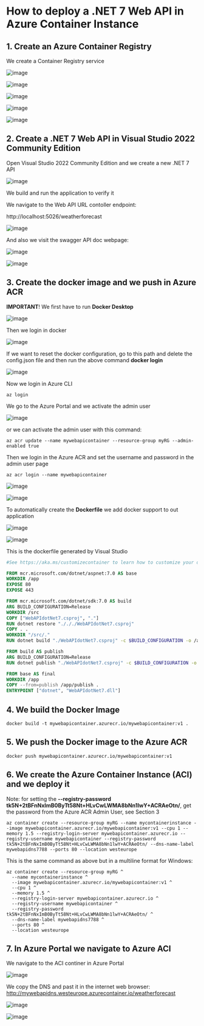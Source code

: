 # How to deploy a .NET 7 Web API in Azure Container Instance

## 1. Create an Azure Container Registry

We create a Container Registry service

![image](https://github.com/luiscoco/Azure_ACR_Upload_.NET_8_Web_API/assets/32194879/16399ba3-d529-4862-99ef-71713d08d594)

![image](https://github.com/luiscoco/Azure_ACR_Upload_.NET_8_Web_API/assets/32194879/3691d9c5-850c-4305-9de5-38fda83a8372)

![image](https://github.com/luiscoco/Azure_ACR_Upload_.NET_8_Web_API/assets/32194879/be13a2f2-7f66-43db-b30a-d2c6c9d14a4e)

![image](https://github.com/luiscoco/Azure_ACR_Upload_.NET_8_Web_API/assets/32194879/9fbbc617-f846-4c2d-b26d-5a813ed85e9a)

![image](https://github.com/luiscoco/Azure_ACR_Upload_.NET_8_Web_API/assets/32194879/30b1e0a2-ccea-4ef6-98ec-c93e3a69d0e3)

## 2. Create a .NET 7 Web API in Visual Studio 2022 Community Edition

Open Visual Studio 2022 Community Edition and we create a new .NET 7 API 

![image](https://github.com/luiscoco/Azure_ACR_Upload_.NET_8_Web_API/assets/32194879/c0aed5a6-25b0-4c4f-9b8b-d7cf1f53761a)

We build and run the application to verify it

We navigate to the Web API URL contoller endpoint:

http://localhost:5026/weatherforecast

![image](https://github.com/luiscoco/Azure_ACR_Upload_.NET_8_Web_API/assets/32194879/da91ee93-78ca-4858-8a9a-9039e93d25d7)

And also we visit the swagger API doc webpage:

![image](https://github.com/luiscoco/Azure_ACR_Upload_.NET_8_Web_API/assets/32194879/3b0587a0-02bd-44ca-926c-81a1077cdbee)

![image](https://github.com/luiscoco/Azure_ACR_Upload_.NET_8_Web_API/assets/32194879/7f2cd3b9-edaf-4435-9345-3895b4d9d9a2)

## 3. Create the docker image and we push in Azure ACR

**IMPORTANT**! We first have to run **Docker Desktop**

![image](https://github.com/luiscoco/Azure_ACR_Upload_.NET_8_Web_API/assets/32194879/8dfb1f93-83e3-4595-b95c-92cbe9ddaa9b)

Then we login in docker 

![image](https://github.com/luiscoco/Azure_ACR_Upload_.NET_8_Web_API/assets/32194879/ee3d392f-5dbb-4382-a9b7-f462f15928c5)

If we want to reset the docker configuration, go to this path and delete the config.json file and then run the above command **docker login**

![image](https://github.com/luiscoco/Azure_ACR_Upload_.NET_8_Web_API/assets/32194879/d263f28f-6cb5-49e7-aff7-8a94919b1a03)

Now we login in Azure CLI

```
az login
```

We go to the Azure Portal and we activate the admin user

![image](https://github.com/luiscoco/Azure_ACR_Upload_.NET_8_Web_API/assets/32194879/40c6defd-2b5a-4c43-a036-8130657c92f7)

or we can activate the admin user with this command:

```
az acr update --name mywebapicontainer --resource-group myRG --admin-enabled true
```

Then we login in the Azure ACR and set the username and password in the admin user page

```
az acr login --name mywebapicontainer
```

![image](https://github.com/luiscoco/Azure_ACR_Upload_.NET_8_Web_API/assets/32194879/9ce65286-9e73-4e21-879a-68ad6f607bb2)

![image](https://github.com/luiscoco/Azure_ACR_Upload_.NET_8_Web_API/assets/32194879/6e4b5967-bbd2-4c31-903f-917b1b70025a)

To automatically create the **Dockerfile** we add docker support to out application

![image](https://github.com/luiscoco/Azure_ACR_Upload_.NET_8_Web_API/assets/32194879/5a478b78-860c-4ff8-ac5c-4c3502bb8b3c)

![image](https://github.com/luiscoco/Azure_ACR_Upload_.NET_8_Web_API/assets/32194879/d21664ac-1bba-45fd-a4fd-1bca266f58d1)

This is the dockerfile generated by Visual Studio

```dockerfile
#See https://aka.ms/customizecontainer to learn how to customize your debug container and how Visual Studio uses this Dockerfile to build your images for faster debugging.

FROM mcr.microsoft.com/dotnet/aspnet:7.0 AS base
WORKDIR /app
EXPOSE 80
EXPOSE 443

FROM mcr.microsoft.com/dotnet/sdk:7.0 AS build
ARG BUILD_CONFIGURATION=Release
WORKDIR /src
COPY ["WebAPIdotNet7.csproj", "."]
RUN dotnet restore "./././WebAPIdotNet7.csproj"
COPY . .
WORKDIR "/src/."
RUN dotnet build "./WebAPIdotNet7.csproj" -c $BUILD_CONFIGURATION -o /app/build

FROM build AS publish
ARG BUILD_CONFIGURATION=Release
RUN dotnet publish "./WebAPIdotNet7.csproj" -c $BUILD_CONFIGURATION -o /app/publish /p:UseAppHost=false

FROM base AS final
WORKDIR /app
COPY --from=publish /app/publish .
ENTRYPOINT ["dotnet", "WebAPIdotNet7.dll"]
```

## 4. We build the Docker Image

```
docker build -t mywebapicontainer.azurecr.io/mywebapicontainer:v1 .
```

## 5. We push the Docker image to the Azure ACR

```
docker push mywebapicontainer.azurecr.io/mywebapicontainer:v1
```

## 6. We create the Azure Container Instance (ACI) and we deploy it

Note: for setting the **--registry-password tk5N+2tBFnNxImB0ByTt58Nt+HLvCwLWMA8bNn1lwY+ACRAeOtn/**, get the password from the Azure ACR Admin User, see Section 3

```
az container create --resource-group myRG --name mycontainerinstance --image mywebapicontainer.azurecr.io/mywebapicontainer:v1 --cpu 1 --memory 1.5 --registry-login-server mywebapicontainer.azurecr.io --registry-username mywebapicontainer --registry-password tk5N+2tBFnNxImB0ByTt58Nt+HLvCwLWMA8bNn1lwY+ACRAeOtn/ --dns-name-label mywebapidns7788 --ports 80 --location westeurope
```

This is the same command as above but in a multiline format for Windows:

```
az container create --resource-group myRG ^
  --name mycontainerinstance ^
  --image mywebapicontainer.azurecr.io/mywebapicontainer:v1 ^
  --cpu 1 ^
  --memory 1.5 ^
  --registry-login-server mywebapicontainer.azurecr.io ^
  --registry-username mywebapicontainer ^
  --registry-password tk5N+2tBFnNxImB0ByTt58Nt+HLvCwLWMA8bNn1lwY+ACRAeOtn/ ^
  --dns-name-label mywebapidns7788 ^
  --ports 80 ^
  --location westeurope
```

## 7. In Azure Portal we navigate to Azure ACI

We navigate to the ACI continer in Azure Portal

![image](https://github.com/luiscoco/Azure_ACR_Upload_.NET_8_Web_API/assets/32194879/30df0435-831f-49ba-9901-ad6e6f04824f)

We copy the DNS and past it in the internet web browser: http://mywebapidns.westeurope.azurecontainer.io/weatherforecast

![image](https://github.com/luiscoco/Azure_ACR_Upload_.NET_8_Web_API/assets/32194879/e94d42ca-e41e-44f8-a115-b5ddbae7ba54)

![image](https://github.com/luiscoco/Azure_ACR_Upload_.NET_8_Web_API/assets/32194879/c15ee849-15f8-47d3-ae5a-e723b7afa770)
